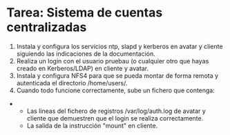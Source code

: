 # Tarea: Sistema de cuentas centralizadas
<div class="box generalbox generalboxcontent boxaligncenter">
  <ol style="text-align:center;"><li style="text-align:left;">Instala y configura los servicios ntp, slapd y kerberos en avatar y cliente siguiendo las indicaciones de la documentación.</li>
    <li style="text-align:left;">Realiza un login con el usuario pruebau (o cualquier otro que hayas creado en Kerberos/LDAP) en cliente y avatar.</li>
    <li style="text-align:left;">Instala y configura NFS4 para que se pueda montar de forma remota y autenticada el directorio /home/users/.</li>
    <li style="text-align:left;">Cuando todo funcione correctamente, sube un fichero que contenga:</li>
  </ol><ul><li><ul><li style="text-align:left;">Las líneas del fichero de registros /var/log/auth.log de avatar y cliente que demuestren que el login se realiza correctamente.</li>
      <li style="text-align:justify;"> La salida de la instrucción "mount" en cliente.</li>
    </ul></li></ul></div>
